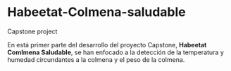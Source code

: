 # Habeetat-Colmena-saludable
Capstone project

En está primer parte del desarrollo del proyecto Capstone, **Habeetat Comlmena Saludable**, se han enfocado a la detección de la temperatura y humedad circundantes a la colmena y el peso de la colmena.

